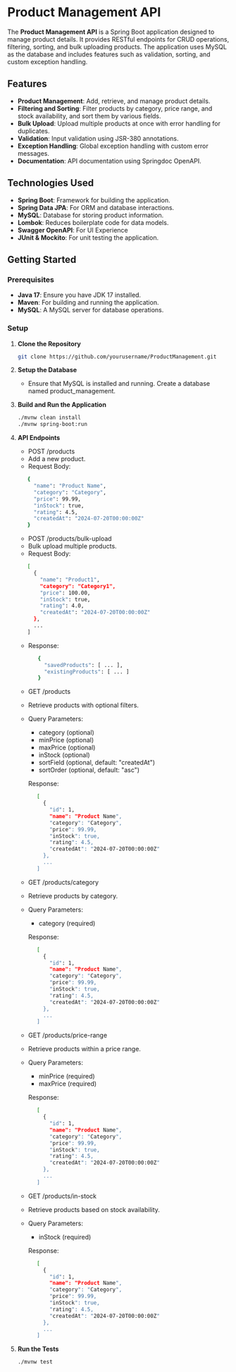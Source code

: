 # Product Management API

The **Product Management API** is a Spring Boot application designed to manage product details. It provides RESTful endpoints for CRUD operations, filtering, sorting, and bulk uploading products. The application uses MySQL as the database and includes features such as validation, sorting, and custom exception handling.

## Features

- **Product Management**: Add, retrieve, and manage product details.
- **Filtering and Sorting**: Filter products by category, price range, and stock availability, and sort them by various fields.
- **Bulk Upload**: Upload multiple products at once with error handling for duplicates.
- **Validation**: Input validation using JSR-380 annotations.
- **Exception Handling**: Global exception handling with custom error messages.
- **Documentation**: API documentation using Springdoc OpenAPI.

## Technologies Used
- **Spring Boot**: Framework for building the application.
- **Spring Data JPA**: For ORM and database interactions.
- **MySQL**: Database for storing product information.
- **Lombok**: Reduces boilerplate code for data models.
- **Swagger OpenAPI**: For UI Experience
- **JUnit & Mockito**: For unit testing the application.

## Getting Started

### Prerequisites

- **Java 17**: Ensure you have JDK 17 installed.
- **Maven**: For building and running the application.
- **MySQL**: A MySQL server for database operations.

### Setup

1. **Clone the Repository**

   ```bash
   git clone https://github.com/yourusername/ProductManagement.git

   
2. **Setup the Database**

   - Ensure that MySQL is installed and running. Create a database named product_management.

   
3. **Build and Run the Application**

   ```bash
   ./mvnw clean install
   ./mvnw spring-boot:run

4. **API Endpoints**
      - POST /products
      - Add a new product.
      - Request Body:
        
      ```bash
         {
           "name": "Product Name",
           "category": "Category",
           "price": 99.99,
           "inStock": true,
           "rating": 4.5,
           "createdAt": "2024-07-20T00:00:00Z"
         }
      ```
      - POST /products/bulk-upload
      - Bulk upload multiple products.
      - Request Body:
        
      ```bash
         [
           {
             "name": "Product1",
             "category": "Category1",
             "price": 100.00,
             "inStock": true,
             "rating": 4.0,
             "createdAt": "2024-07-20T00:00:00Z"
           },
           ...
         ]
      ```
      - Response:
         ```bash
            {
              "savedProducts": [ ... ],
              "existingProducts": [ ... ]
            }
   
         ```
      - GET /products
      - Retrieve products with optional filters.
      - Query Parameters:
        
         - category (optional)
         - minPrice (optional)
         - maxPrice (optional)
         - inStock (optional)
         - sortField (optional, default: "createdAt")
         - sortOrder (optional, default: "asc")

        Response:
      ```bash
            [
              {
                "id": 1,
                "name": "Product Name",
                "category": "Category",
                "price": 99.99,
                "inStock": true,
                "rating": 4.5,
                "createdAt": "2024-07-20T00:00:00Z"
              },
              ...
            ]
      ```
      - GET /products/category
      - Retrieve products by category.
      - Query Parameters:
        
         - category (required)

        Response:
      ```bash
            [
              {
                "id": 1,
                "name": "Product Name",
                "category": "Category",
                "price": 99.99,
                "inStock": true,
                "rating": 4.5,
                "createdAt": "2024-07-20T00:00:00Z"
              },
              ...
            ]
      ```
      - GET /products/price-range
      - Retrieve products within a price range.
      - Query Parameters:
        
         - minPrice (required)
         - maxPrice (required)

        Response:
      ```bash
            [
              {
                "id": 1,
                "name": "Product Name",
                "category": "Category",
                "price": 99.99,
                "inStock": true,
                "rating": 4.5,
                "createdAt": "2024-07-20T00:00:00Z"
              },
              ...
            ]
      ```
      - GET /products/in-stock
      - Retrieve products based on stock availability.
      - Query Parameters:
        
         - inStock (required)

        Response:
      ```bash
            [
              {
                "id": 1,
                "name": "Product Name",
                "category": "Category",
                "price": 99.99,
                "inStock": true,
                "rating": 4.5,
                "createdAt": "2024-07-20T00:00:00Z"
              },
              ...
            ]
      ```
1. **Run the Tests**

   ```bash
   ./mvnw test




